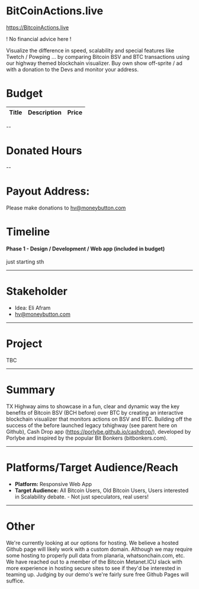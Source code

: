 # BitCoinActions.live

https://BitcoinActions.live

! No financial advice here !

Visualize the difference in speed, scalability and special features like Twetch / Powping ... by comparing Bitcoin BSV and BTC transactions using our 
highway themed blockchain visualizer. Buy own show off-sprite / ad with a donation to the Devs and monitor your address. 


Budget
===

| Title         | Description           | Price  |
| ------------- |:-------------:| -----:|

--

Donated Hours
===
--


Payout Address: 
===
Please make donations to hv@moneybutton.com


Timeline
===


#### Phase 1 - Design / Development / Web app (included in budget)
just starting sth

___

Stakeholder
===

+ Idea: Eli Afram
+ hv@moneybutton.com

___

Project
===

TBC
___

Summary
===

TX Highway aims to showcase in a fun, clear and dynamic way the key benefits of Bitcoin BSV (BCH before) over BTC  by
 creating an interactive blockchain visualizer that monitors actions on BSV and BTC. Building off
  the success of the before launched legacy txhighway (see parent here on Github), Cash Drop app (https://porlybe.github.io/cashdrop/), developed by Porlybe 
  and inspired by the popular Bit Bonkers (bitbonkers.com).
  
___


Platforms/Target Audience/Reach
===

+ **Platform:** Responsive Web App
+ **Target Audience:** All Bitcoin Users, Old Bitcoin Users, Users interested in Scalability debate. - Not just speculators, real users! 

___

Other
===

We're currently looking at our options for hosting. 
We believe a hosted Github page will likely work with a custom domain. 
Although we may require some hosting to properly pull data from planaria, whatsonchain.com, etc.
 We have reached out to a member of the Bitcoin Metanet.ICU slack with more experience in hosting 
 secure sites to see if they'd be interested in teaming up. 
 Judging by our demo's we're fairly sure free Github Pages will suffice.
